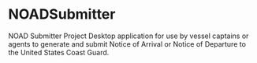 # NOADSubmitter
NOAD Submitter Project
Desktop application for use by vessel captains or agents to generate and submit 
Notice of Arrival or Notice of Departure to the United States Coast Guard.
